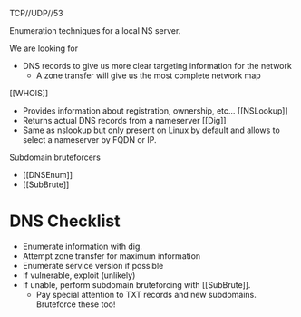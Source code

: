 TCP//UDP//53

Enumeration techniques for a local NS server. 

We are looking for 
- DNS records to give us more clear targeting information for the network
	- A zone transfer will give us the most complete network map

[[WHOIS]]
- Provides information about registration, ownership, etc...
[[NSLookup]]
- Returns actual DNS records from a nameserver
[[Dig]]
- Same as nslookup but only present on Linux by default and allows to select a nameserver by FQDN or IP. 

Subdomain bruteforcers 
- [[DNSEnum]] 
- [[SubBrute]] 

# DNS Checklist
- Enumerate information with dig. 
- Attempt zone transfer for maximum information
- Enumerate service version if possible
- If vulnerable, exploit (unlikely)
- If unable, perform subdomain bruteforcing with [[SubBrute]]. 
	- Pay special attention to TXT records and new subdomains. Bruteforce these too!
